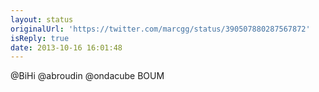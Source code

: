 ```yaml
---
layout: status
originalUrl: 'https://twitter.com/marcgg/status/390507880287567872'
isReply: true
date: 2013-10-16 16:01:48
---
```


@BiHi @abroudin @ondacube BOUM
